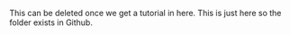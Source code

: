 This can be deleted once we get a tutorial in here. This is just here so the folder exists in Github.